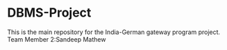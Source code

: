 # DBMS-Project
This is the main repository for the India-German gateway program project.
Team Member 2:Sandeep Mathew
